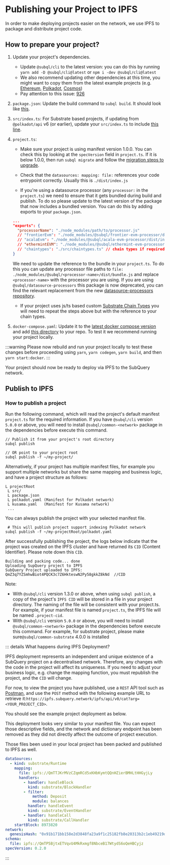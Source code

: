 # Publishing your Project to IPFS

In order to make deploying projects easier on the network, we use IPFS to package and distribute project code.

## How to prepare your project?

1. Update your project's dependencies.
   - Update `@subql/cli` to the latest version: you can do this by running `yarn add -D @subql/cli@latest` or `npm i -dev @subql/cli@latest`
   - We also recommend updating other dependencies at this time, you might want to copy them from the latest example projects (e.g. [Ethereum](https://github.com/subquery/ethereum-subql-starter), [Polkadot](https://github.com/subquery/subql-starter/), [Cosmos](https://github.com/subquery/cosmos-subql-starter/))
   - Pay attention to this issue: [926](https://github.com/subquery/subql/discussions/926)
2. `package.json`: Update the build command to `subql build`. It should look like [this](https://github.com/subquery/subql-starter/blob/main/Polkadot/Polkadot-starter/package.json#L6).
3. `src/index.ts`: For Substrate based projects, if updating from `@polkadot/api` v6 (or earlier), update your `src/index.ts` to include [this line](https://github.com/subquery/subql-starter/blob/418440f09226694a0063c939ff3332530f3047c4/src/index.ts#L3).
4. `project.ts`:

   - Make sure your project is using manifest version 1.0.0. You can check this by looking at the `specVersion` field in `project.ts`. If it is below 1.0.0, then run `subql migrate` and follow the [migration steps to upgrade](../build/manifest/polkadot.md#migrating-to-v100-badge-textupgrade-typewarning).

   - Check that the `datasources: mapping: file:` references your code entrypoint correctly. Usually this is `./dist/index.js`

   - If you're using a datasource processor (any `processor:` in the `project.ts`) we need to ensure that it gets bundled during build and publish. To do so please update to the latest version of the package that now includes a bundled version. You can do this by adding exports to your `package.json`.

   ```json
   ...
   "exports": {
     "processorName": "./node_modules/path/to/processor.js"
     // "frontierEvm": "./node_modules/@subql/frontier-evm-processor/dist/index.js"
     // "acalaEvm": "./node_modules/@subql/acala-evm-processor/dist/index.js",
     // "ethermintEVM": "./node_modules/@subql/ethermint-evm-processor/dist/index.js"
     // "chaintypes": "./src/chaintypes.ts" // chain types if required
   }
   ```

   We need to update the reference to the bundle in your `project.ts`. To do this you can update any processor file paths to `file: ./node_modules/@subql/<processor-name>/dist/bundle.js` and replace `<processor-name>` with the processor you are using. If you are using `@subql/datasource-processors` this package is now deprecated, you can find the relevant replacement from the new [datasource-processors repository](https://github.com/subquery/datasource-processors/tree/main/packages).

   - If your project uses js/ts based custom [Substrate Chain Types](../build/manifest/polkadot.md#custom-chains) you will need to repeat the steps above but with the reference to your chain types.

5. `docker-compose.yaml`: Update it to the [latest docker compose version](https://github.com/subquery/subql-starter/blob/main/Polkadot/Polkadot-starter/docker-compose.yml) and add [this directory](https://github.com/subquery/subql-starter/tree/main/Polkadot/Polkadot-starter/docker) to your repo. To test it we recommend running your project locally.

:::warning
Please now rebuild and run your project locally to test these changes before proceeding using `yarn`, `yarn codegen`, `yarn build`, and then `yarn start:docker`.
:::

Your project should now be ready to deploy via IPFS to the SubQuery network.

## Publish to IPFS

### How to publish a project

Run the following command, which will read the project's default manifest `project.ts` for the required information.
If you have `@subql/cli` version `5.0.0` or above, you will need to install `@subql/common-<network>` package in the dependencies before execute this command.

```
// Publish it from your project's root directory
subql publish

// OR point to your project root
subql publish -f ~/my-project/
```

Alternatively, if your project has multiple manifest files, for example you support multiple networks but share the same mapping and business logic, and have a project structure as follows:

```
L projectRoot
 L src/
 L package.json
 L polkadot.yaml (Manifest for Polkadot network)
 L kusama.yaml   (Manifest for Kusama network)
 ...
```

You can always publish the project with your selected manifest file.

```
 # This will publish project support indexing Polkadot network
subql publish -f ~/my-projectRoot/polkadot.yaml
```

After successfully publishing the project, the logs below indicate that the project was created on the IPFS cluster and have returned its `CID` (Content Identifier). Please note down this `CID`.

```
Building and packing code... done
Uploading SupQuery project to IPFS
SubQuery Project uploaded to IPFS: QmZ3q7YZSmhwBiot4PQCK3c7Z6HkteswN2Py58gkkZ8kNd  //CID
```

Note:

- With `@subql/cli` version 1.3.0 or above, when using `subql publish`, a copy of the project's `IPFS CID` will be stored in a file in your project directory. The naming of the file will be consistent with your project.ts. For example, if your manifest file is named `project.ts`, the IPFS file will be named `.project-cid`.
- With `@subql/cli` version `5.0.0` or above, you will need to install `@subql/common-<network>` package in the dependencies before execute this command. For example, for substrate project, please make sure`@subql/common-substrate` 4.0.0 is installed

::: details What happens during IPFS Deployment?

IPFS deployment represents an independent and unique existence of a SubQuery project on a decentralised network. Therefore, any changes with the code in the project will affect its uniqueness. If you need to adjust your business logic, e.g. change the mapping function, you must republish the project, and the `CID` will change.

For now, to view the project you have published, use a `REST` API tool such as [Postman](https://web.postman.co/), and use the `POST` method with the following example URL to retrieve it:`https://ipfs.subquery.network/ipfs/api/v0/cat?arg=<YOUR_PROJECT_CID>`.

You should see the example project deployment as below.

This deployment looks very similar to your manifest file. You can expect those descriptive fields, and the network and dictionary endpoint has been removed as they did not directly affect the outcome of project execution.

Those files been used in your local project has been packed and published to IPFS as well.

```yaml
dataSources:
  - kind: substrate/Runtime
    mapping:
      file: ipfs://QmTTJKrMVzCZqmRCd5xKHbKymtQQnHZierBMHLtHHGyjLy
      handlers:
        - handler: handleBlock
          kind: substrate/BlockHandler
        - filter:
            method: Deposit
            module: balances
          handler: handleEvent
          kind: substrate/EventHandler
        - handler: handleCall
          kind: substrate/CallHandler
    startBlock: 8973820
network:
  genesisHash: "0x91b171bb158e2d3848fa23a9f1c25182fb8e20313b2c1eb49219da7a70ce90c3"
schema:
  file: ipfs://QmTP5BjtxETVqvU4MkRxmgf8NbceB17WtydS6oQeHBCyjz
specVersion: 0.2.0
```

:::
